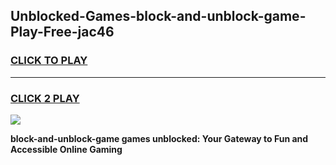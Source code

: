 
## Unblocked-Games-block-and-unblock-game-Play-Free-jac46
<h3>
<a href="https://premium76.site?title=block-and-unblock-game&ref=20A">CLICK TO PLAY</a></h3>
<hr>

<h3>
<a href="https://premium76.site?title=block-and-unblock-game&ref=20A">CLICK 2 PLAY</a>
  
</h3>

<a href="https://premium76.site?title=block-and-unblock-game&ref=20A"><img src="https://clearcache.store/games.png"></a>


**block-and-unblock-game games unblocked: Your Gateway to Fun and Accessible Online Gaming**
